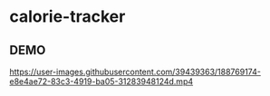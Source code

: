 # calorie-tracker

## DEMO

https://user-images.githubusercontent.com/39439363/188769174-e8e4ae72-83c3-4919-ba05-31283948124d.mp4

